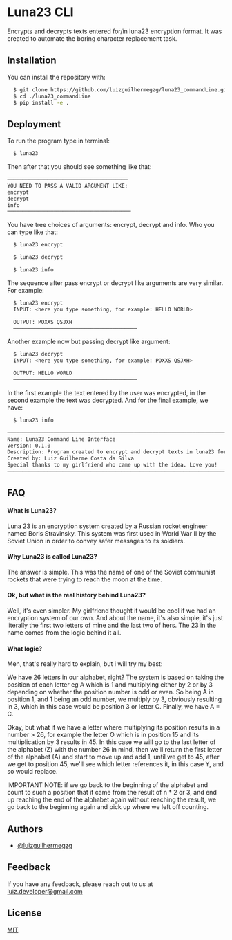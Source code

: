 
# Luna23 CLI    

Encrypts and decrypts texts entered for/in luna23 encryption format. It was created to automate the boring character replacement task.



## Installation 

You can install the repository with:

```bash 
  $ git clone https://github.com/luizguilhermegzg/luna23_commandLine.git
  $ cd ./luna23_commandLine
  $ pip install -e . 
```
    
## Deployment

To run the program type in terminal:

```bash
  $ luna23
```
Then after that you should see something like that:

```bash
───────────────────────────────────────
YOU NEED TO PASS A VALID ARGUMENT LIKE:
encrypt
decrypt
info
────────────────────────────────────────
```

You have tree choices of arguments: encrypt, decrypt and info. Who you can type like that:

```bash
  $ luna23 encrypt
```
```bash
  $ luna23 decrypt
```
```bash
  $ luna23 info
```
The sequence after pass encrypt or decrypt like arguments are very similar. For example:
```bash
  $ luna23 encrypt
  INPUT: <here you type something, for example: HELLO WORLD>

  OUTPUT: POXXS QSJXH
  ────────────────────────────────────────
```
Another example now but passing decrypt like argument:
```bash
  $ luna23 decrypt
  INPUT: <here you type something, for example: POXXS QSJXH>

  OUTPUT: HELLO WORLD
  ────────────────────────────────────────
```
In the first example the text entered by the user was encrypted, in the second example the text was decrypted. And for the final example, we have:
```bash
  $ luna23 info

────────────────────────────────────────────────────────────────────────────────
Name: Luna23 Command Line Interface
Version: 0.1.0
Description: Program created to encrypt and decrypt texts in luna23 format
Created by: Luiz Guilherme Costa da Silva
Special thanks to my girlfriend who came up with the idea. Love you!
────────────────────────────────────────────────────────────────────────────────

```
## FAQ

#### What is Luna23?

Luna 23 is an encryption system created by a Russian rocket engineer named Boris Stravinsky. This system was first used in World War II by the Soviet Union in order to convey safer messages to its soldiers.
#### Why Luna23 is called Luna23?

The answer is simple. This was the name of one of the Soviet communist rockets that were trying to reach the moon at the time.
#### Ok, but what is the real history behind Luna23?

Well, it's even simpler. My girlfriend thought it would be cool if we had an encryption system of our own. And about the name, it's also simple, it's just literally the first two letters of mine and the last two of hers. The 23 in the name comes from the logic behind it all.

#### What logic?

Men, that's really hard to explain, but i will try my best:

We have 26 letters in our alphabet, right? The system is based on taking the position of each letter eg A which is 1 and multiplying either by 2 or by 3 depending on whether the position number is odd or even. So being A in position 1, and 1 being an odd number, we multiply by 3, obviously resulting in 3, which in this case would be position 3 or letter C. Finally, we have A = C.

Okay, but what if we have a letter where multiplying its position results in a number > 26, for example the letter O which is in position 15 and its multiplication by 3 results in 45. In this case we will go to the last letter of the alphabet (Z) with the number 26 in mind, then we'll return the first letter of the alphabet (A) and start to move up and add 1, until we get to 45, after we get to position 45, we'll see which letter references it, in this case Y, and so would replace.

IMPORTANT NOTE: if we go back to the beginning of the alphabet and count to such a position that it came from the result of n * 2 or 3, and end up reaching the end of the alphabet again without reaching the result, we go back to the beginning again and pick up where we left off counting.


  
## Authors

- [@luizguilhermegzg](https://github.com/luizguilhermegzg)

  
## Feedback

If you have any feedback, please reach out to us at luiz.developer@gmail.com

  
## License

[MIT](https://choosealicense.com/licenses/mit/)
